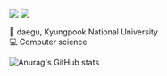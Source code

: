 <a href="https://velog.io/@whipbaek" target="_blank"><img src="https://img.shields.io/badge/whipbaek.log-1dbf73?style=flat-square&logo=Velog&logoColor=white"/></a>
<a href="" target="_blank"><img src="https://img.shields.io/badge/jibaek0513@gmail.com-EA4335?style=flat-square&logo=Gmail&logoColor=white"/></a>

📙 daegu, Kyungpook National University <br>
💻 Computer science


![Anurag's GitHub stats](https://github-readme-stats.vercel.app/api?username=whipbaek&show_icons=true&theme=swift)
